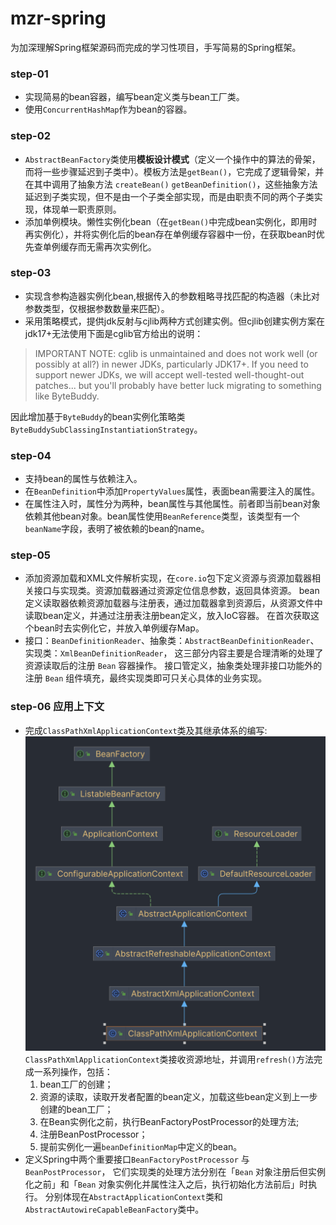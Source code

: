 # mzr-spring
为加深理解Spring框架源码而完成的学习性项目，手写简易的Spring框架。

### step-01
* 实现简易的bean容器，编写bean定义类与bean工厂类。
* 使用`ConcurrentHashMap`作为bean的容器。

### step-02
* `AbstractBeanFactory`类使用**模板设计模式**（定义一个操作中的算法的骨架，而将一些步骤延迟到子类中）。模板方法是`getBean()`，它完成了逻辑骨架，并在其中调用了抽象方法 `createBean()` `getBeanDefinition()`，这些抽象方法延迟到子类实现，但不是由一个子类全部实现，而是由职责不同的两个子类实现，体现单一职责原则。
* 添加单例模块。懒性实例化bean（在`getBean()`中完成bean实例化，即用时再实例化），并将实例化后的bean存在单例缓存容器中一份，在获取bean时优先查单例缓存而无需再次实例化。

### step-03
* 实现含参构造器实例化bean,根据传入的参数粗略寻找匹配的构造器（未比对参数类型，仅根据参数数量来匹配）。
* 采用策略模式，提供jdk反射与cjlib两种方式创建实例。但cjlib创建实例方案在jdk17+无法使用下面是cglib官方给出的说明：

>IMPORTANT NOTE: cglib is unmaintained and does not work well (or possibly at all?) in newer JDKs, particularly JDK17+. If you need to support newer JDKs, we will accept well-tested well-thought-out patches... but you'll probably have better luck migrating to something like ByteBuddy.

因此增加基于`ByteBuddy`的bean实例化策略类`ByteBuddySubClassingInstantiationStrategy`。

### step-04
* 支持bean的属性与依赖注入。
* 在`BeanDefinition`中添加`PropertyValues`属性，表面bean需要注入的属性。
* 在属性注入时，属性分为两种，bean属性与其他属性。前者即当前bean对象依赖其他bean对象。bean属性使用`BeanReference`类型，该类型有一个`beanName`字段，表明了被依赖的bean的name。


### step-05
* 添加资源加载和XML文件解析实现，在`core.io`包下定义资源与资源加载器相关接口与实现类。资源加载器通过资源定位信息参数，返回具体资源。
bean定义读取器依赖资源加载器与注册表，通过加载器拿到资源后，从资源文件中读取bean定义，并通过注册表注册bean定义，放入IoC容器。
在首次获取这个bean时去实例化它，并放入单例缓存Map。
* 接口：`BeanDefinitionReader`、抽象类：`AbstractBeanDefinitionReader`、实现类：`XmlBeanDefinitionReader`，
这三部分内容主要是合理清晰的处理了资源读取后的注册 `Bean` 容器操作。
接口管定义，抽象类处理非接口功能外的注册 `Bean` 组件填充，最终实现类即可只关心具体的业务实现。

### step-06  应用上下文

* 完成`ClassPathXmlApplicationContext`类及其继承体系的编写:
    ![ClassPathXmlApplicationContext.png](img%2FClassPathXmlApplicationContext.png)
  `ClassPathXmlApplicationContext`类接收资源地址，并调用`refresh()`方法完成一系列操作，包括：
  1. bean工厂的创建；
  2. 资源的读取，读取开发者配置的bean定义，加载这些bean定义到上一步创建的bean工厂；
  3. 在Bean实例化之前，执行BeanFactoryPostProcessor的处理方法;
  4. 注册BeanPostProcessor；
  5. 提前实例化一遍`beanDefinitionMap`中定义的bean。
* 定义Spring中两个重要接口`BeanFactoryPostProcessor` 与`BeanPostProcessor`，
它们实现类的处理方法分别在「`Bean` 对象注册后但实例化之前」和「`Bean` 对象实例化并属性注入之后，执行初始化方法前后」时执行。
分别体现在`AbstractApplicationContext`类和`AbstractAutowireCapableBeanFactory`类中。